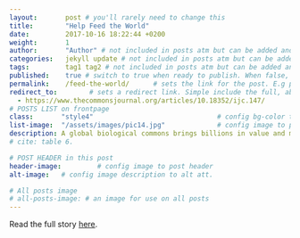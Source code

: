 ```yaml
---
layout:       post # you'll rarely need to change this
title:        "Help Feed the World"
date:         2017-10-16 18:22:44 +0200
weight:       1
author:       "Author" # not included in posts atm but can be added and used later
categories:   jekyll update # not included in posts atm but can be added and used later
tags:         tag1 tag2 # not included in posts atm but can be added and used later
published:    true # switch to true when ready to publish. When false, you can check your links and share drafts using the github file for this page e.g https://github.com/sparcopen/open-to/blob/master/_posts/2017-04-10-welcome-to-jekyll.markdown
permalink:    /feed-the-world/      # sets the link for the post. E.g permalink: /battle-disease/
redirect_to:        # sets a redirect link. Simple include the full, absolute link you want below
  - https://www.thecommonsjournal.org/articles/10.18352/ijc.147/
# POSTS LIST on frontpage
class:       "style4"                               # config bg-color to post list card (1 to 5)
list-image:  "/assets/images/pic14.jpg"             # config image to post list card (1 to 15 are generic colors and will fit with anything used if no images can be found)
description: A global biological commons brings billions in value and more food to the table.
# cite: table 6.

# POST HEADER in this post
header-image:         # config image to post header
alt-image:   # config image description to alt att.

# All posts image
# all-posts-image: # an image for use on all posts
---
```

Read the full story [here](https://www.thecommonsjournal.org/articles/10.18352/ijc.147/).
